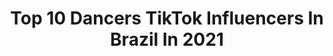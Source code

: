 ---
title: Top 10 Dancers TikTok Influencers In Brazil In 2021
description: >-
  Find top dancers TikTok influencers in Brazil in 2021. Most popular hashtags: #dance #fy #dueto #foryou.
platform: TikTok
hits: 112
text_top: Discover the most popular TikTok influencers on inBeat.
text_bottom: Our platform has 112 TikTok influencers like this in Brazil for you to connect with.
profiles:
  - username: "julianamunizl"
    fullname: >-
      🔥Ju Muniz 🔥
    bio: >-
      Singer 🎙 Dancer 💃🏻 INSTAGRAM: jumunizl 📸 🇧🇷🤍🇮🇳
    location: "Brazil"
    followers: 826400
    engagement: 1652
    commentsToLikes: 0.056912
    id: ck9gntalry13h0j78w1e3vbl8
    verified: true
    hashtags: "#uniter, #karaokedajumuniz, #nowunited, #trend"
  - username: "lucianaedanilo10"
    fullname: >-
      Luciana Aleluia
    bio: >-
      Dancer💃😍💃 IG: @lucianna.05 De Salvador Bahia
    location: "Brazil"
    followers: 10100
    engagement: 2076
    commentsToLikes: 0.204987
    id: ckdnvgr54on6l0j23ud7v94wk
    verified: false
    hashtags: "#fyp, #fy, #dueto, #dance"
  - username: "ruansulopes"
    fullname: >-
      ruansuburbano
    bio: >-
      Dancer from Brazil 👟(031)🇧🇷
    location: "Brazil"
    followers: 64300
    engagement: 1409
    commentsToLikes: 0.068072
    id: ckavo9gz3yyhp0j23t0wvvk8k
    verified: false
    hashtags: "#fy, #bts, #dance, #masego"
  - username: "carlos.marconi"
    fullname: >-
      Carlos Marconi
    bio: >-
      19 years🎶cânceriano DANCER !!! INSTA: carlos.marconii
    location: "Brazil"
    followers: 16500
    engagement: 2660
    commentsToLikes: 0.047977
    id: ckan3sipm6r900i78c7gl170n
    verified: false
    hashtags: "#boyfriend, #cuteboy, #kpop, #boycute"
  - username: "celia_ding"
    fullname: >-
      Célia Ding
    bio: >-
      {Dancer}•{Makeup Artist} Kpop💜 Intagram: @celia_ding 🇧🇷🇨🇳
    location: "Brazil"
    followers: 10300
    engagement: 1675
    commentsToLikes: 0.034841
    id: ckan56k14dh8u0i788miohvt4
    verified: false
    hashtags: "#blackpink, #icecream, #dance, #lovesickgirls"
  - username: "ramanaborba"
    fullname: >-
      Ramana Borba
    bio: >-
      Cheguei só para conhecer e agora sei todas dancinhas🤦🏾‍♀️. Dancer, 19 anos🇧🇷
    location: "Brazil"
    followers: 2100000
    engagement: 1634
    commentsToLikes: 0.018296
    id: ck9nutx3lovrz0j78sw526jdg
    verified: true
    hashtags: "#ad, #funk, #dueto, #paravoce"
  - username: "raurahelena"
    fullname: >-
      Laura Helena 👑
    bio: >-
      Cosplayer, Pole/Belly/Ballet Dancer que tenta ser tiktoker nas horas vagas 😎
    location: "Brazil"
    followers: 2567
    engagement: 1099
    commentsToLikes: 0.082966
    id: ckbr56yybl1hf0j23v0ozfp5u
    verified: false
    hashtags: "#dancinha, #pravoce, #fyp, #friends"
  - username: "gabrielmorenoofc"
    fullname: >-
      Gabriel Moreno
    bio: >-
      Instagram: @gabrielmorenoofc Nutricionista 3/8 📚 Modelo / Dancer 😎 25 anos
    location: "Brazil"
    followers: 277800
    engagement: 1288
    commentsToLikes: 0.028434
    id: ck9kegjq2ysjq0j78fq441bov
    verified: false
    hashtags: "#pravoce, #foryou, #teletransporte, #funk"
  - username: "nathy_olivveira_"
    fullname: >-
      Nathy_Olivveira
    bio: >-
      Dancer💕 Arianator💕 Belieber💕 O pessoal me chama de Mini Addison🥺💕 🇧🇷🇺🇸
    location: "Brazil"
    followers: 24300
    engagement: 2213
    commentsToLikes: 0.024419
    id: ckaijmk3ffogx0i781hkcdx0p
    verified: false
    hashtags: "#arianagrande, #newtrend, #foryou, #fyp"
  - username: "gabsdalcin"
    fullname: >-
      Gabs Dalcin
    bio: >-
      Dancer & Singer | QOR | 🇧🇷 @gabsdalcin / @queensofrevolution 18y
    location: "Brazil"
    followers: 25700
    engagement: 1891
    commentsToLikes: 0.038236
    id: ckamowziraxkg0i78r6ty5qyk
    verified: false
    hashtags: "#towerofgod, #kpop, #cabelo, #coreia"
---